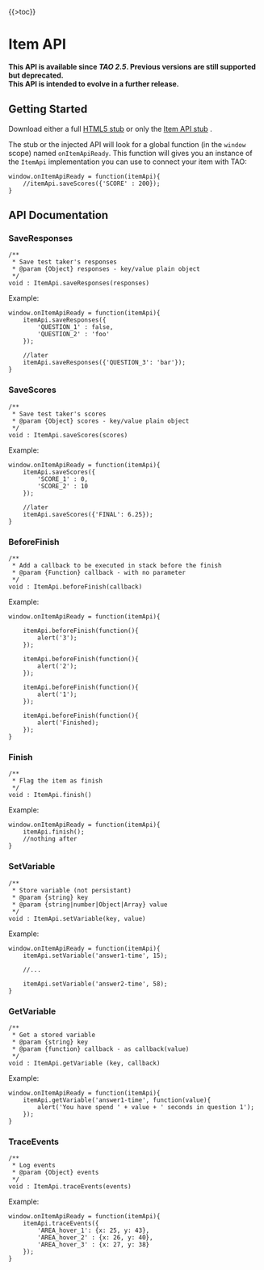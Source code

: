 <!--
parent:
    title: Open_web_item
author:
    - 'Joel Bout'
created_at: '2013-10-18 11:12:24'
updated_at: '2014-09-11 14:49:21'
tags:
    - 'Open web item'
-->

{{\>toc}}

Item API
========

**This API is available since *TAO 2.5*. Previous versions are still supported but deprecated.**\
**This API is intended to evolve in a further release.**

Getting Started
---------------

Download either a full [HTML5 stub](http://forge.taotesting.com/attachments/download/2633/owi-stub.zip) or only the [Item API stub](http://forge.taotesting.com/attachments/download/2637/taoItemApi-stub.js) .

The stub or the injected API will look for a global function (in the `window` scope) named `onItemApiReady`. This function will gives you an instance of the `ItemApi` implementation you can use to connect your item with TAO:

    window.onItemApiReady = function(itemApi){
        //itemApi.saveScores({'SCORE' : 200});
    }

API Documentation
-----------------

### SaveResponses

    /**
     * Save test taker's responses
     * @param {Object} responses - key/value plain object
     */
    void : ItemApi.saveResponses(responses)

Example:

    window.onItemApiReady = function(itemApi){
        itemApi.saveResponses({
            'QUESTION_1' : false,
            'QUESTION_2' : 'foo'
        });

        //later
        itemApi.saveResponses({'QUESTION_3': 'bar'});
    }

### SaveScores

    /**
     * Save test taker's scores
     * @param {Object} scores - key/value plain object
     */
    void : ItemApi.saveScores(scores)

Example:

    window.onItemApiReady = function(itemApi){
        itemApi.saveScores({
            'SCORE_1' : 0,
            'SCORE_2' : 10
        });

        //later
        itemApi.saveScores({'FINAL': 6.25});
    }

### BeforeFinish

    /**
     * Add a callback to be executed in stack before the finish
     * @param {Function} callback - with no parameter
     */
    void : ItemApi.beforeFinish(callback)

Example:

    window.onItemApiReady = function(itemApi){

        itemApi.beforeFinish(function(){
            alert('3');
        });

        itemApi.beforeFinish(function(){
            alert('2');
        });

        itemApi.beforeFinish(function(){
            alert('1');
        });

        itemApi.beforeFinish(function(){
            alert('Finished);
        });
    }

### Finish

    /**
     * Flag the item as finish 
     */
    void : ItemApi.finish()

Example:

    window.onItemApiReady = function(itemApi){
        itemApi.finish();
        //nothing after
    }

### SetVariable

    /**
     * Store variable (not persistant)
     * @param {string} key
     * @param {string|number|Object|Array} value
     */
    void : ItemApi.setVariable(key, value)

Example:

    window.onItemApiReady = function(itemApi){
        itemApi.setVariable('answer1-time', 15);

        //...

        itemApi.setVariable('answer2-time', 58);
    }

### GetVariable

    /**
     * Get a stored variable
     * @param {string} key
     * @param {function} callback - as callback(value)
     */
    void : ItemApi.getVariable (key, callback)

Example:

    window.onItemApiReady = function(itemApi){
        itemApi.getVariable('answer1-time', function(value){
            alert('You have spend ' + value + ' seconds in question 1');
        });
    }

### TraceEvents

    /**
     * Log events
     * @param {Object} events
     */
    void : ItemApi.traceEvents(events)

Example:

    window.onItemApiReady = function(itemApi){
        itemApi.traceEvents({
            'AREA_hover_1': {x: 25, y: 43},
            'AREA_hover_2' : {x: 26, y: 40},
            'AREA_hover_3' : {x: 27, y: 38}
        });
    }
